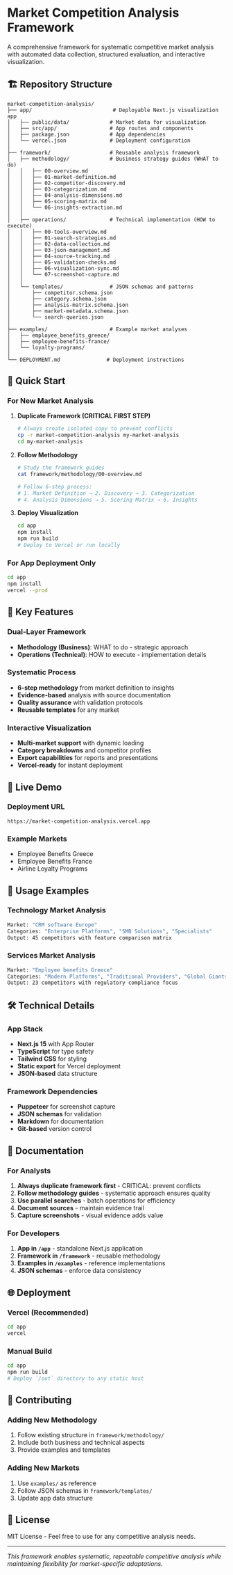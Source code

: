 # Market Competition Analysis Framework

A comprehensive framework for systematic competitive market analysis with automated data collection, structured evaluation, and interactive visualization.

## 🏗️ Repository Structure

```
market-competition-analysis/
├── app/                          # Deployable Next.js visualization app
│   ├── public/data/             # Market data for visualization
│   ├── src/app/                 # App routes and components
│   ├── package.json             # App dependencies
│   └── vercel.json              # Deployment configuration
│
├── framework/                   # Reusable analysis framework
│   ├── methodology/             # Business strategy guides (WHAT to do)
│   │   ├── 00-overview.md
│   │   ├── 01-market-definition.md
│   │   ├── 02-competitor-discovery.md
│   │   ├── 03-categorization.md
│   │   ├── 04-analysis-dimensions.md
│   │   ├── 05-scoring-matrix.md
│   │   └── 06-insights-extraction.md
│   │
│   ├── operations/              # Technical implementation (HOW to execute)
│   │   ├── 00-tools-overview.md
│   │   ├── 01-search-strategies.md
│   │   ├── 02-data-collection.md
│   │   ├── 03-json-management.md
│   │   ├── 04-source-tracking.md
│   │   ├── 05-validation-checks.md
│   │   ├── 06-visualization-sync.md
│   │   └── 07-screenshot-capture.md
│   │
│   └── templates/               # JSON schemas and patterns
│       ├── competitor.schema.json
│       ├── category.schema.json
│       ├── analysis-matrix.schema.json
│       ├── market-metadata.schema.json
│       └── search-queries.json
│
├── examples/                    # Example market analyses
│   ├── employee_benefits_greece/
│   ├── employee-benefits-france/
│   └── loyalty-programs/
│
└── DEPLOYMENT.md               # Deployment instructions
```

## 🚀 Quick Start

### For New Market Analysis

1. **Duplicate Framework (CRITICAL FIRST STEP)**
   ```bash
   # Always create isolated copy to prevent conflicts
   cp -r market-competition-analysis my-market-analysis
   cd my-market-analysis
   ```

2. **Follow Methodology**
   ```bash
   # Study the framework guides
   cat framework/methodology/00-overview.md

   # Follow 6-step process:
   # 1. Market Definition → 2. Discovery → 3. Categorization
   # 4. Analysis Dimensions → 5. Scoring Matrix → 6. Insights
   ```

3. **Deploy Visualization**
   ```bash
   cd app
   npm install
   npm run build
   # Deploy to Vercel or run locally
   ```

### For App Deployment Only

```bash
cd app
npm install
vercel --prod
```

## 🎯 Key Features

### Dual-Layer Framework
- **Methodology (Business)**: WHAT to do - strategic approach
- **Operations (Technical)**: HOW to execute - implementation details

### Systematic Process
- **6-step methodology** from market definition to insights
- **Evidence-based** analysis with source documentation
- **Quality assurance** with validation protocols
- **Reusable templates** for any market

### Interactive Visualization
- **Multi-market support** with dynamic loading
- **Category breakdowns** and competitor profiles
- **Export capabilities** for reports and presentations
- **Vercel-ready** for instant deployment

## 📱 Live Demo

### Deployment URL
```
https://market-competition-analysis.vercel.app
```

### Example Markets
- Employee Benefits Greece
- Employee Benefits France
- Airline Loyalty Programs

## 🔧 Usage Examples

### Technology Market Analysis
```bash
Market: "CRM software Europe"
Categories: "Enterprise Platforms", "SMB Solutions", "Specialists"
Output: 45 competitors with feature comparison matrix
```

### Services Market Analysis
```bash
Market: "Employee benefits Greece"
Categories: "Modern Platforms", "Traditional Providers", "Global Giants"
Output: 23 competitors with regulatory compliance focus
```

## 🛠️ Technical Details

### App Stack
- **Next.js 15** with App Router
- **TypeScript** for type safety
- **Tailwind CSS** for styling
- **Static export** for Vercel deployment
- **JSON-based** data structure

### Framework Dependencies
- **Puppeteer** for screenshot capture
- **JSON schemas** for validation
- **Markdown** for documentation
- **Git-based** version control

## 📖 Documentation

### For Analysts
1. **Always duplicate framework first** - CRITICAL: prevent conflicts
2. **Follow methodology guides** - systematic approach ensures quality
3. **Use parallel searches** - batch operations for efficiency
4. **Document sources** - maintain evidence trail
5. **Capture screenshots** - visual evidence adds value

### For Developers
1. **App in `/app`** - standalone Next.js application
2. **Framework in `/framework`** - reusable methodology
3. **Examples in `/examples`** - reference implementations
4. **JSON schemas** - enforce data consistency

## 🌐 Deployment

### Vercel (Recommended)
```bash
cd app
vercel
```

### Manual Build
```bash
cd app
npm run build
# Deploy `/out` directory to any static host
```

## 🤝 Contributing

### Adding New Methodology
1. Follow existing structure in `framework/methodology/`
2. Include both business and technical aspects
3. Provide examples and templates

### Adding New Markets
1. Use `examples/` as reference
2. Follow JSON schemas in `framework/templates/`
3. Update app data structure

## 📄 License

MIT License - Feel free to use for any competitive analysis needs.

---

*This framework enables systematic, repeatable competitive analysis while maintaining flexibility for market-specific adaptations.*